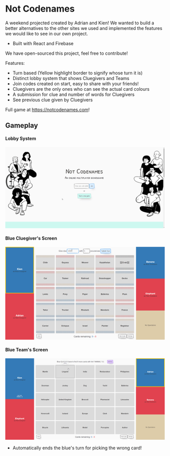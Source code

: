 # Not Codenames

A weekend projected created by Adrian and Kien! We wanted to build a better alternatives to the other sites we used and implemented the features we would like to see in our own project. 

- Built with React and Firebase

We have open-sourced this project, feel free to contribute!

Features:
- Turn based (Yellow highlight border to signify whose turn it is)
- Distinct lobby system that shows Cluegivers and Teams
- Join codes created on start, easy to share with your friends!
- Cluegivers are the only ones who can see the actual card colours
- A submission for clue and number of words for Cluegivers
- See previous clue given by Cluegivers

Full game at https://notcodenames.com!

## Gameplay

#### Lobby System

<p align="center">
  <a href="https://notcodenames.com"><img src="./startgame.gif"></a>
</p>

#### Blue Cluegiver's Screen

<p align="center">
  <a href="https://notcodenames.com"><img src="./blueclue.gif"></a>
</p>

#### Blue Team's Screen

<p align="center">
  <a href="https://notcodenames.com"><img src="./blueguess.gif"></a>
</p>

- Automatically ends the blue's turn for picking the wrong card!

